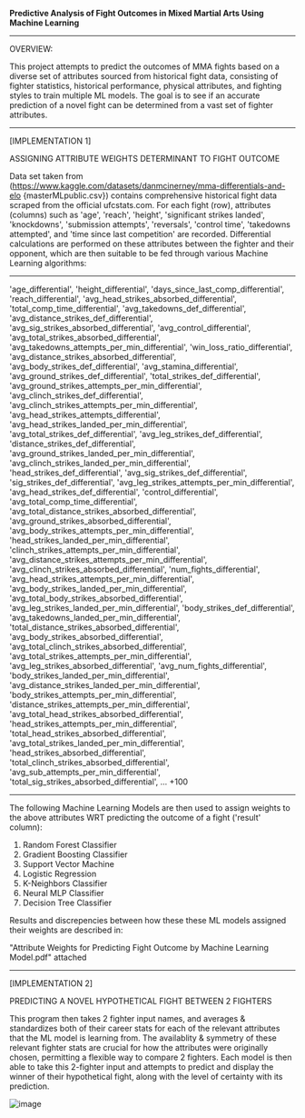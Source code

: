 **Predictive Analysis of Fight Outcomes in Mixed Martial Arts Using Machine Learning**
________________________________________________________________________________________________________________

OVERVIEW:

This project attempts to predict the outcomes of MMA fights based on a diverse set of attributes sourced from historical fight data, consisting of fighter statistics, historical performance, physical attributes, and fighting styles to train multiple ML models. The goal is to see if an accurate prediction of a novel fight can be determined from a vast set of fighter attributes. 

________________________________________________________________________________________________________________

[IMPLEMENTATION 1]

ASSIGNING ATTRIBUTE WEIGHTS DETERMINANT TO FIGHT OUTCOME

Data set taken from (https://www.kaggle.com/datasets/danmcinerney/mma-differentials-and-elo {masterMLpublic.csv}) contains comprehensive historical fight data scraped from the official ufcstats.com. For each fight (row), attributes (columns) such as 'age', 'reach', 'height', 'significant strikes landed', 'knockdowns', 'submission attempts', 'reversals', 'control time', 'takedowns attempted', and 'time since last competition' are recorded. Differential calculations are performed on these attributes between the fighter and their opponent, which are then suitable to be fed through various Machine Learning algorithms:

________________________________________________________________________________________________________________

'age_differential',
'height_differential',
'days_since_last_comp_differential',
'reach_differential',
'avg_head_strikes_absorbed_differential',
'total_comp_time_differential',
'avg_takedowns_def_differential',
'avg_distance_strikes_def_differential',
'avg_sig_strikes_absorbed_differential',
'avg_control_differential',
'avg_total_strikes_absorbed_differential',
'avg_takedowns_attempts_per_min_differential',
'win_loss_ratio_differential',
'avg_distance_strikes_absorbed_differential',
'avg_body_strikes_def_differential',
'avg_stamina_differential',
'avg_ground_strikes_def_differential',
'total_strikes_def_differential',
'avg_ground_strikes_attempts_per_min_differential',
'avg_clinch_strikes_def_differential',
'avg_clinch_strikes_attempts_per_min_differential',
'avg_head_strikes_attempts_differential',
'avg_head_strikes_landed_per_min_differential',
'avg_total_strikes_def_differential',
'avg_leg_strikes_def_differential',
'distance_strikes_def_differential',
'avg_ground_strikes_landed_per_min_differential',
'avg_clinch_strikes_landed_per_min_differential',
'head_strikes_def_differential',
'avg_sig_strikes_def_differential',
'sig_strikes_def_differential',
'avg_leg_strikes_attempts_per_min_differential',
'avg_head_strikes_def_differential',
'control_differential',
'avg_total_comp_time_differential',
'avg_total_distance_strikes_absorbed_differential',
'avg_ground_strikes_absorbed_differential',
'avg_body_strikes_attempts_per_min_differential',
'head_strikes_landed_per_min_differential',
'clinch_strikes_attempts_per_min_differential',
'avg_distance_strikes_attempts_per_min_differential',
'avg_clinch_strikes_absorbed_differential',
'num_fights_differential',
'avg_head_strikes_attempts_per_min_differential',
'avg_body_strikes_landed_per_min_differential',
'avg_total_body_strikes_absorbed_differential',
'avg_leg_strikes_landed_per_min_differential',
'body_strikes_def_differential',
'avg_takedowns_landed_per_min_differential',
'total_distance_strikes_absorbed_differential',
'avg_body_strikes_absorbed_differential',
'avg_total_clinch_strikes_absorbed_differential',
'avg_total_strikes_attempts_per_min_differential',
'avg_leg_strikes_absorbed_differential',
'avg_num_fights_differential',
'body_strikes_landed_per_min_differential',
'avg_distance_strikes_landed_per_min_differential',
'body_strikes_attempts_per_min_differential',
'distance_strikes_attempts_per_min_differential',
'avg_total_head_strikes_absorbed_differential',
'head_strikes_attempts_per_min_differential',
'total_head_strikes_absorbed_differential',
'avg_total_strikes_landed_per_min_differential',
'head_strikes_absorbed_differential',
'total_clinch_strikes_absorbed_differential',
'avg_sub_attempts_per_min_differential',
'total_sig_strikes_absorbed_differential',
... +100

________________________________________________________________________________________________________________

The following Machine Learning Models are then used to assign weights to the above attributes WRT predicting the outcome of a fight ('result' column):

1) Random Forest Classifier
2) Gradient Boosting Classifier
3) Support Vector Machine
4) Logistic Regression
5) K-Neighbors Classifier
6) Neural MLP Classifier
7) Decision Tree Classifier

Results and discrepencies between how these these ML models assigned their weights are described in: 

"Attribute Weights for Predicting Fight Outcome by Machine Learning Model.pdf" attached

________________________________________________________________________________________________________________

[IMPLEMENTATION 2]

PREDICTING A NOVEL HYPOTHETICAL FIGHT BETWEEN 2 FIGHTERS

This program then takes 2 fighter input names, and averages & standardizes both of their career stats for each of the relevant attributes that the ML model is learning from. The availablity & symmetry of these relevant fighter stats are crucial for how the attributes were originally chosen, permitting a flexible way to compare 2 fighters. 
Each model is then able to take this 2-fighter input and attempts to predict and display the winner of their hypothetical fight, along with the level of certainty with its prediction.  


![image](https://github.com/user-attachments/assets/52cefd71-831f-4503-a6da-a8ef694c9040)



